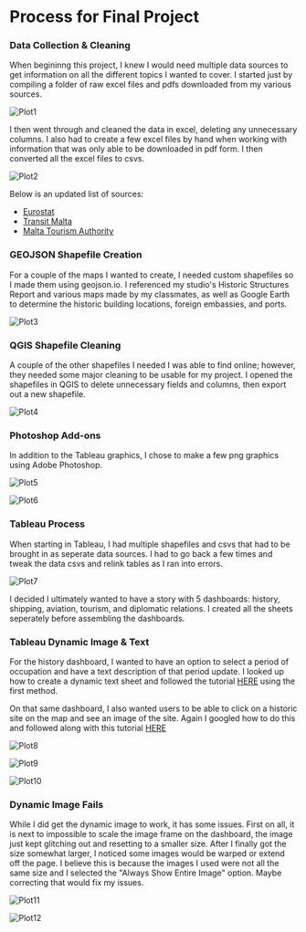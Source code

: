 # Process for Final Project

### Data Collection & Cleaning

When begininng this project, I knew I would need multiple data sources to get information on all the different topics I wanted to cover. I started just by 
compiling a folder of raw excel files and pdfs downloaded from my various sources. 

![Plot1](process_work/datacleaning1.png)

I then went through and cleaned the data in excel, deleting any unnecessary columns. I also had to create a few excel files by hand when working with information that 
was only able to be downloaded in pdf form. I then converted all the excel files to csvs.

![Plot2](process_work/datacleanin2.png)

Below is an updated list of sources:
- [Eurostat](https://ec.europa.eu/eurostat/data/database)
- [Transit Malta](https://www.transport.gov.mt)
- [Malta Tourism Authority](https://www.mta.com.mt/en/home)

### GEOJSON Shapefile Creation

For a couple of the maps I wanted to create, I needed custom shapefiles so I made them using geojson.io. I referenced my studio's Historic Structures Report and 
various maps made by my classmates, as well as Google Earth to determine the historic building locations, foreign embassies, and ports.

![Plot3](process_work/geojsonhistory.png)

### QGIS Shapefile Cleaning

A couple of the other shapefiles I needed I was able to find online; however, they needed some major cleaning to be usable for my project. I opened the shapefiles
in QGIS to delete unnecessary fields and columns, then export out a new shapefile.

![Plot4](process_work/qgisshapeediting.png)

### Photoshop Add-ons

In addition to the Tableau graphics, I chose to make a few png graphics using Adobe Photoshop.

![Plot5](process_work/photoshop.png)

![Plot6](process_work/photo2.png)

### Tableau Process

When starting in Tableau, I had multiple shapefiles and csvs that had to be brought in as seperate data sources. I had to go back a few times and tweak the data csvs
and relink tables as I ran into errors.

![Plot7](process_work/datasource.png)

I decided I ultimately wanted to have a story with 5 dashboards: history, shipping, aviation, tourism, and diplomatic relations. I created all the sheets seperately
before assembling the dashboards.


### Tableau Dynamic Image & Text

For the history dashboard, I wanted to have an option to select a period of occupation and have a text description of that period update. I looked up how to 
create a dynamic text sheet and followed the tutorial [HERE](https://kb.tableau.com/articles/howto/adding-dynamic-descriptions-based-on-selection) using the 
first method.


On that same dashboard, I also wanted users to be able to click on a historic site on the map and see an image of the site. Again I googled how to do this and 
followed along with this tutorial [HERE](https://onenumber.biz/blog-1/2020/3/13/switch-an-image-with-a-selection-in-a-tableau-dashboard)

![Plot8](process_work/image1.png)

![Plot9](process_work/image2.png)

![Plot10](process_work/image3.png)

### Dynamic Image Fails

While I did get the dynamic image to work, it has some issues. First on all, it is next to impossible to scale the image frame on the dashboard, the image just kept 
glitching out and resetting to a smaller size. After I finally got the size somewhat larger, I noticed some images would be warped or extend off the page. 
I believe this is because the images I used were not all the same size and I selected the "Always Show Entire Image" option. Maybe correcting that would fix my issues.

![Plot11](process_work/error1.png)

![Plot12](process_work/error2.png)





